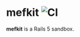# mefkit ![CI](https://github.com/lastobelus/mefkit/workflows/CI/badge.svg?branch=master)

**mefkit** is a Rails 5 sandbox.